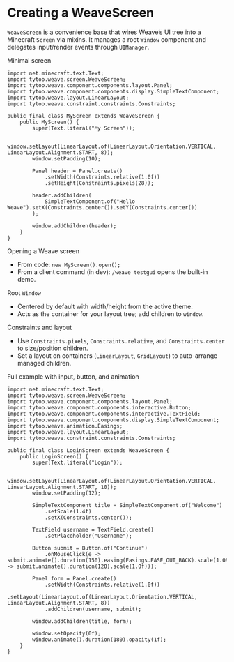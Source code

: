 # Creating a WeaveScreen

`WeaveScreen` is a convenience base that wires Weave’s UI tree into a Minecraft `Screen` via mixins. It manages a root `Window` component and delegates input/render events through `UIManager`.

Minimal screen

```
import net.minecraft.text.Text;
import tytoo.weave.screen.WeaveScreen;
import tytoo.weave.component.components.layout.Panel;
import tytoo.weave.component.components.display.SimpleTextComponent;
import tytoo.weave.layout.LinearLayout;
import tytoo.weave.constraint.constraints.Constraints;

public final class MyScreen extends WeaveScreen {
    public MyScreen() {
        super(Text.literal("My Screen"));

        window.setLayout(LinearLayout.of(LinearLayout.Orientation.VERTICAL, LinearLayout.Alignment.START, 8));
        window.setPadding(10);

        Panel header = Panel.create()
            .setWidth(Constraints.relative(1.0f))
            .setHeight(Constraints.pixels(28));

        header.addChildren(
            SimpleTextComponent.of("Hello Weave").setX(Constraints.center()).setY(Constraints.center())
        );

        window.addChildren(header);
    }
}
```

Opening a Weave screen

- From code: `new MyScreen().open();`
- From a client command (in dev): `/weave testgui` opens the built-in demo.

Root `Window`
- Centered by default with width/height from the active theme.
- Acts as the container for your layout tree; add children to `window`.

Constraints and layout
- Use `Constraints.pixels`, `Constraints.relative`, and `Constraints.center` to size/position children.
- Set a layout on containers (`LinearLayout`, `GridLayout`) to auto-arrange managed children.

Full example with input, button, and animation

```
import net.minecraft.text.Text;
import tytoo.weave.screen.WeaveScreen;
import tytoo.weave.component.components.layout.Panel;
import tytoo.weave.component.components.interactive.Button;
import tytoo.weave.component.components.interactive.TextField;
import tytoo.weave.component.components.display.SimpleTextComponent;
import tytoo.weave.animation.Easings;
import tytoo.weave.layout.LinearLayout;
import tytoo.weave.constraint.constraints.Constraints;

public final class LoginScreen extends WeaveScreen {
    public LoginScreen() {
        super(Text.literal("Login"));

        window.setLayout(LinearLayout.of(LinearLayout.Orientation.VERTICAL, LinearLayout.Alignment.START, 10));
        window.setPadding(12);

        SimpleTextComponent title = SimpleTextComponent.of("Welcome")
            .setScale(1.4f)
            .setX(Constraints.center());

        TextField username = TextField.create()
            .setPlaceholder("Username");

        Button submit = Button.of("Continue")
            .onMouseClick(e -> submit.animate().duration(150).easing(Easings.EASE_OUT_BACK).scale(1.08f).then(() -> submit.animate().duration(120).scale(1.0f)));

        Panel form = Panel.create()
            .setWidth(Constraints.relative(1.0f))
            .setLayout(LinearLayout.of(LinearLayout.Orientation.VERTICAL, LinearLayout.Alignment.START, 8))
            .addChildren(username, submit);

        window.addChildren(title, form);

        window.setOpacity(0f);
        window.animate().duration(180).opacity(1f);
    }
}
```

